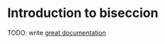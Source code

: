# Introduction to biseccion

TODO: write [great documentation](http://jacobian.org/writing/what-to-write/)
